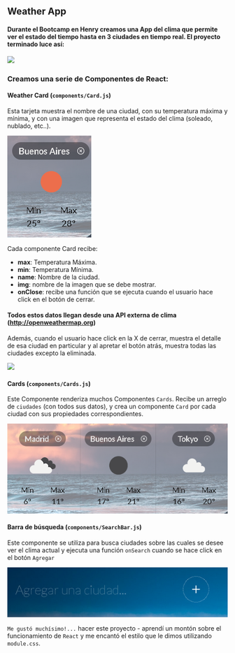 ## Weather App

#### Durante el Bootcamp en Henry creamos una App del clima que permite ver el estado del tiempo hasta en 3 ciudades en tiempo real. El proyecto terminado luce así:

![](./img/Cards_5.png)

### Creamos una serie de Componentes de React:

#### Weather Card (`components/Card.js`)

Esta tarjeta muestra el nombre de una ciudad, con su temperatura máxima y mínima, y con una imagen que representa el estado del clima (soleado, nublado, etc..).

![](./img/WeatherCard_2.png)

Cada componente Card recibe:
- **max**: Temperatura Máxima.
- **min**: Temperatura Mínima.
- **name**: Nombre de la ciudad.
- **img**: nombre de la imagen que se debe mostrar.
- **onClose**: recibe una función que se ejecuta cuando el usuario hace click en el botón de cerrar.

#### Todos estos datos llegan desde una API externa de clima (http://openweathermap.org)

Además, cuando el usuario hace click en la X de cerrar, muestra el detalle de esa ciudad en particular y al apretar el botón atrás, muestra todas las ciudades excepto la eliminada.

![](./img/Cards_4.png)

#### Cards (`components/Cards.js`)

Este Componente renderiza muchos Componentes `Cards`. Recibe un arreglo de `ciudades` (con todos sus datos), y crea un componente `Card` por cada ciudad con sus propiedades correspondientes.

![](./img/Cards_2.png)

#### Barra de búsqueda (`components/SearchBar.js`)

Este componente se utiliza para busca ciudades sobre las cuales se desee ver el clima actual y ejecuta una función `onSearch` cuando se hace click en el botón `Agregar`

![](./img/SearchBar_1.png)

`Me gustó muchísimo!...` hacer este proyecto - aprendí un montón sobre el funcionamiento de `React` y me encantó el estilo que le dimos utilizando `module.css`.

